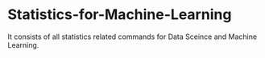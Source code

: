 # Statistics-for-Machine-Learning
It consists of all statistics related commands for Data Sceince and Machine Learning.
